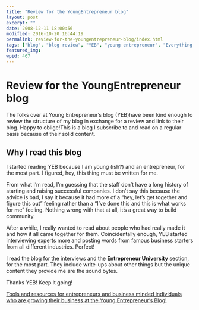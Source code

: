 ```yaml
---
title: "Review for the YoungEntrepreneur blog"
layout: post
excerpt: ""
date: 2008-12-11 18:00:56
modified: 2016-10-20 16:44:19
permalink: review-for-the-youngentrepreneur-blog/index.html
tags: ["blog", "blog review", "YEB", "young entrepreneur", "Everything Else"]
featured_img: 
wpid: 467
---
```


# Review for the YoungEntrepreneur blog

The folks over at Young Entrepreneur’s blog (YEB)have been kind enough to review the structure of my blog in exchange for a review and link to their blog. Happy to oblige!This is a blog I subscribe to and read on a regular basis because of their solid content.

Why I read this blog
--------------------

I started reading YEB because I am young (ish?) and an entrepreneur, for the most part. I figured, hey, this thing must be written for me.

From what I’m read, I’m guessing that the staff don’t have a long history of starting and raising successful companies. I don’t say this because the advice is bad, I say it because it had more of a “hey, let’s get together and figure this out” feeling rather than a “I’ve done this and this is what works for me” feeling. Nothing wrong with that at all, it’s a great way to build community.

After a while, I really wanted to read about people who had really made it and how it all came together for them. Coincidentally enough, YEB started interviewing experts more and posting words from famous business starters from all different industries. Perfect!

I read the blog for the interviews and the **Entrepreneur University** section, for the most part. They include write-ups about other things but the unique content they provide me are the sound bytes.

Thanks YEB! Keep it going!

[Tools and resources for entrepreneurs and business minded individuals who are growing their business at the Young Entrepreneur’s Blog!](http://www.youngentrepreneur.com/blog/)